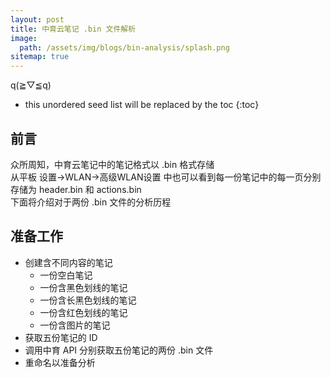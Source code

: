 ```yaml
---
layout: post
title: 中育云笔记 .bin 文件解析
image:
  path: /assets/img/blogs/bin-analysis/splash.png
sitemap: true
---
```

q(≧▽≦q)

* this unordered seed list will be replaced by the toc
{:toc}

## 前言
众所周知，中育云笔记中的笔记格式以 .bin 格式存储  
从平板 设置->WLAN->高级WLAN设置 中也可以看到每一份笔记中的每一页分别存储为 header.bin 和 actions.bin  
下面将介绍对于两份 .bin 文件的分析历程

## 准备工作
- 创建含不同内容的笔记
  - 一份空白笔记
  - 一份含黑色划线的笔记
  - 一份含长黑色划线的笔记
  - 一份含红色划线的笔记
  - 一份含图片的笔记
- 获取五份笔记的 ID
- 调用中育 API 分别获取五份笔记的两份 .bin 文件
- 重命名以准备分析